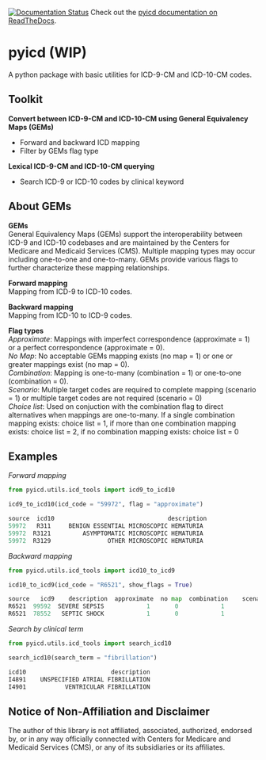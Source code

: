 [![Documentation Status](https://readthedocs.org/projects/docs/badge/?version=latest)](https://pyicd.readthedocs.io/en/latest/) Check out the [pyicd documentation on ReadTheDocs](https://pyicd.readthedocs.io/en/latest/). 

# pyicd (WIP)
A python package with basic utilities for ICD-9-CM and ICD-10-CM codes.


## Toolkit
<b>Convert between ICD-9-CM and ICD-10-CM using General Equivalency Maps (GEMs)</b>
- Forward and backward ICD mapping
- Filter by GEMs flag type

<b>Lexical ICD-9-CM and ICD-10-CM querying</b>
- Search ICD-9 or ICD-10 codes by clinical keyword 

## About GEMs

<b>GEMs</b><br>
General Equivalency Maps (GEMs) support the interoperability between ICD-9 and ICD-10 codebases and are maintained by the Centers for Medicare and Medicaid Services (CMS). Multiple mapping types may occur including one-to-one and one-to-many. GEMs provide various flags to further characterize these mapping relationships.<br>

<b>Forward mapping</b><br> Mapping from ICD-9 to ICD-10 codes.<br>

<b>Backward mapping</b><br> Mapping from ICD-10 to ICD-9 codes.<br>

<b>Flag types</b><br>
<i>Approximate</i>: Mappings with imperfect correspondence (approximate = 1) or a perfect correspondence (approximate = 0).<br>
<i>No Map</i>: No acceptable GEMs mapping exists (no map = 1) or one or greater mappings exist (no map = 0).<br>
<i>Combination</i>: Mapping is one-to-many (combination = 1) or one-to-one (combination = 0). <br>
<i>Scenario</i>: Multiple target codes are required to complete mapping (scenario = 1) or multiple target codes are not required (scenario = 0)<br>
<i>Choice list</i>: Used on conjuction with the combination flag to direct alternatives when mappings are one-to-many. If a single combination mapping exists: choice list = 1, if more than one combination mapping exists: choice list = 2, if no combination mapping exists: choice list = 0 <br>

## Examples

<i>Forward mapping</i>

```python
from pyicd.utils.icd_tools import icd9_to_icd10

icd9_to_icd10(icd_code = "59972", flag = "approximate")

source  icd10                                description
59972   R311     BENIGN ESSENTIAL MICROSCOPIC HEMATURIA
59972  R3121         ASYMPTOMATIC MICROSCOPIC HEMATURIA
59972  R3129                OTHER MICROSCOPIC HEMATURIA
``` 

<i>Backward mapping</i>

```python
from pyicd.utils.icd_tools import icd10_to_icd9

icd10_to_icd9(icd_code = "R6521", show_flags = True)

source   icd9    description  approximate  no map  combination    scenario  choice list  
R6521  99592  SEVERE SEPSIS            1       0            1           1            2  
R6521  78552   SEPTIC SHOCK            1       0            1           1            1          
```

<i>Search by clinical term</i>
  
 ```python
from pyicd.utils.icd_tools import search_icd10

search_icd10(search_term = "fibrillation")

icd10                        description
I4891    UNSPECIFIED ATRIAL FIBRILLATION
I4901           VENTRICULAR FIBRILLATION

```





## Notice of Non-Affiliation and Disclaimer 
The author of this library is not affiliated, associated, authorized, endorsed by, or in any way officially connected with Centers for Medicare and Medicaid Services (CMS), or any of its subsidiaries or its affiliates.


